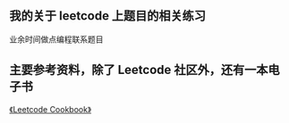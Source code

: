## 我的关于 leetcode 上题目的相关练习

业余时间做点编程联系题目

## 主要参考资料，除了 Leetcode 社区外，还有一本电子书

[《Leetcode Cookbook》](https://books.halfrost.com/leetcode/ChapterOne/)